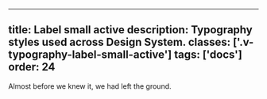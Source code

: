 <!--
 *              © 2025 Visa
 *
 * Licensed under the Apache License, Version 2.0 (the "License");
 * you may not use this file except in compliance with the License.
 * You may obtain a copy of the License at
 *
 *         http://www.apache.org/licenses/LICENSE-2.0
 *
 * Unless required by applicable law or agreed to in writing, software
 * distributed under the License is distributed on an "AS IS" BASIS,
 * WITHOUT WARRANTIES OR CONDITIONS OF ANY KIND, either express or implied.
 * See the License for the specific language governing permissions and
 * limitations under the License.
 *
 -->
---
title: Label small active
description: Typography styles used across Design System. 
classes: ['.v-typography-label-small-active']
tags: ['docs']
order: 24
---

<span class="v-typography-label-small-active">
  Almost before we knew it, we had left the ground.
</span>

